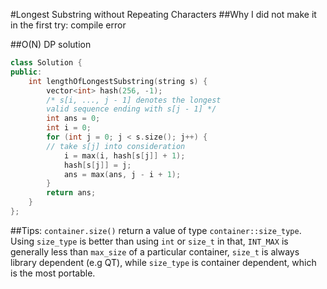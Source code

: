 #Longest Substring without Repeating Characters
##Why I did not make it in the first try:
compile error

##O(N) DP solution
```C++
class Solution {
public:
    int lengthOfLongestSubstring(string s) {
        vector<int> hash(256, -1);
        /* s[i, ..., j - 1] denotes the longest 
        valid sequence ending with s[j - 1] */
        int ans = 0;
        int i = 0;
        for (int j = 0; j < s.size(); j++) {
	    // take s[j] into consideration
            i = max(i, hash[s[j]] + 1);
            hash[s[j]] = j;
            ans = max(ans, j - i + 1);
        }
        return ans;
    }
};
```

##Tips:
`container.size()` return a value of type `container::size_type`. Using `size_type` is better than using `int` or `size_t` in that, `INT_MAX` is generally less than `max_size` of a particular container, `size_t` is always library dependent (e.g QT), while `size_type` is container dependent, which is the most portable.
